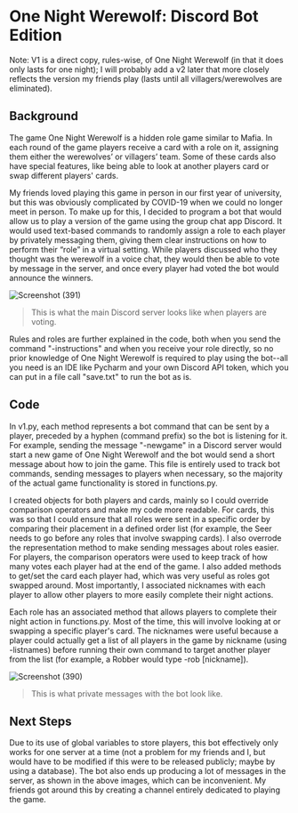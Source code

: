 # One Night Werewolf: Discord Bot Edition
Note: V1 is a direct copy, rules-wise, of One Night Werewolf (in that it does only lasts for one night); I will probably add a v2 later that more closely reflects the version my friends play (lasts until all villagers/werewolves are eliminated). 

## Background
The game One Night Werewolf is a hidden role game similar to Mafia. In each round of the game players receive a card with a role on it, assigning them either the werewolves’ or villagers’ team. Some of these cards also have special features, like being able to look at another players card or swap different players' cards. 

My friends loved playing this game in person in our first year of university, but this was obviously complicated by COVID-19 when we could no longer meet in person. To make up for this, I decided to program a bot that would allow us to play a version of the game using the group chat app Discord. It would used text-based commands to randomly assign a role to each player by privately messaging them, giving them clear instructions on how to perform their “role” in a virtual setting. While players discussed who they thought was the werewolf in a voice chat, they would then be able to vote by message in the server, and once every player had voted the bot would announce the winners.

![Screenshot (391)](https://user-images.githubusercontent.com/22796402/184992836-cae4e6e3-1de2-4d2e-b854-09fa62a2983f.png)
>This is what the main Discord server looks like when players are voting.

Rules and roles are further explained in the code, both when you send the command "-instructions" and when you receive your role directly, so no prior knowledge of One Night Werewolf is required to play using the bot--all you need is an IDE like Pycharm and your own Discord API token, which you can put in a file call "save.txt" to run the bot as is.

## Code

In v1.py, each method represents a bot command that can be sent by a player, preceded by a hyphen (command prefix) so the bot is listening for it. For example, sending the message "-newgame" in a Discord server would start a new game of One Night Werewolf and the bot would send a short message about how to join the game. This file is entirely used to track bot commands, sending messages to players when necessary, so the majority of the actual game functionality is stored in functions.py.

I created objects for both players and cards, mainly so I could override comparison operators and make my code more readable. For cards, this was so that I could ensure that all roles were sent in a specific order by comparing their placement in a defined order list (for example, the Seer needs to go before any roles that involve swapping cards). I also overrode the representation method to make sending messages about roles easier. For players, the comparison operators were used to keep track of how many votes each player had at the end of the game. I also added methods to get/set the card each player had, which was very useful as roles got swapped around. Most importantly, I associated nicknames with each player to allow other players to more easily complete their night actions. 

Each role  has an associated method that allows players to complete their night action in functions.py. Most of the time, this will involve looking at or swapping a specific player's card. The nicknames were useful because a player could actually get a list of all players in the game by nickname (using -listnames) before running their own command to target another player from the list (for example, a Robber would type -rob [nickname]). 

![Screenshot (390)](https://user-images.githubusercontent.com/22796402/184992897-752b16d7-a613-4a2d-b9f4-5af940da4ec0.png)
>This is what private messages with the bot look like.

## Next Steps
Due to its use of global variables to store players, this bot effectively only works for one server at a time (not a problem for my friends and I, but would have to be modified if this were to be released publicly; maybe by using a database). The bot also ends up producing a lot of messages in the server, as shown in the above images, which can be inconvenient. My friends got around this by creating a channel entirely dedicated to playing the game.

